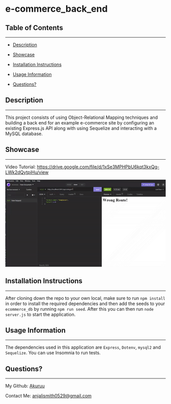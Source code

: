# e-commerce_back_end
 ## Table of Contents 

      
-----------------------------------------

      
 - [Description](#description) 

      
 - [Showcase](#link) 

      
 - [Installation Instructions](#install)

      
 - [Usage Information](#usage) 

     
      
 - [Questions?](#email) 


      
 ## Description 

      
-----------------------------------------

This project consists of using Object-Relational Mapping techniques and building a back end for an example e-commerce site by configuring an existing Express.js API along with using Sequelize and interacting with a MySQL database. 



      
 ## Showcase

      
-----------------------------------------

 Video Tutorial: https://drive.google.com/file/d/1xSe3MPHPbU6kqt3kxQg-LWk2dQytpiHu/view

 ![demo gif](demo.gif)


      
 ## Installation Instructions

      
-----------------------------------------
 
      
 After cloning down the repo to your own local, make sure to run `npm install` in order to install the required dependencies and then add the seeds to your `ecommerce_db` by running `npm run seed`. After this you can then run `node server.js` to start the application.


      
 ## Usage Information 

      
-----------------------------------------
 
      
  The dependencies used in this application are `Express`, `Dotenv`, `mysql2` and `Sequelize`. You can use Insomnia to run tests.

      
 

      
 ## Questions?

      
-----------------------------------------
 
      
  My Github: [Akuruu](https://github.com/Akuruu)

      
 Contact Me: anjalismith0529@gmail.com 
